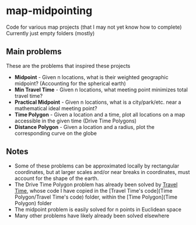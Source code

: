 # map-midpointing
Code for various map projects (that I may not yet know how to complete)
Currently just empty folders (mostly)

## Main problems 
These are the problems that inspired these projects
- **Midpoint** - Given n locations, what is their weighted geographic midpoint? (Accounting for the spherical earth)
- **Min Travel Time** - Given n locations, what meeting point minimizes total travel time? 
- **Practical Midpoint** - Given n locations, what is a city/park/etc. near a mathematical ideal meeting point?
- **Time Polygon** - Given a location and a time, plot all locations on a map accessible in the given time (Drive Time Polygons)
- **Distance Polygon** - Given a location and a radius, plot the corresponding curve on the globe 

## Notes
- Some of these problems can be approximated locally by rectangular coordinates, but at larger scales and/or near breaks in coordinates, must account for the shape of the earth.
- The Drive Time Polygon problem has already been solved by [Travel Time](https://traveltime.com/blog/google-maps-drive-time-polygon-tutorial-driving-radius), whose code I have copied in the [Travel Time's code](Time Polygon/Travel Time's code) folder, within the [Time Polygon](Time Polygon) folder 
- The midpoint problem is easily solved for n points in Euclidean space
- Many other problems have likely already been solved elsewhere
